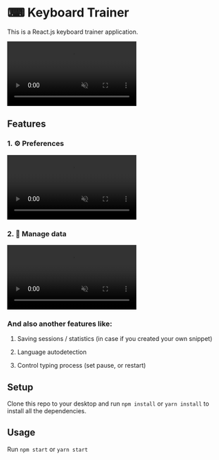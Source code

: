 # ⌨ Keyboard Trainer

This is a React.js keyboard trainer application.

<video loop muted autoplay>
  <source src="https://user-images.githubusercontent.com/67706933/190857521-fa1d4098-30c0-4a6e-9d13-ef45ac70c1e5.mp4" type="video/mp4">
</video>

## Features

### 1. ⚙️ Preferences

<video loop muted autoplay>
  <source src="https://user-images.githubusercontent.com/67706933/190857577-dba442a0-de2f-4ef6-a055-a2019adf80ab.mp4" type="video/mp4">
</video>

### 2. 📝 Manage data

<video loop muted autoplay>
  <source src="https://user-images.githubusercontent.com/67706933/190857566-f6dd8223-cbbc-4f25-bf7b-c8eba0ad5b16.mp4" type="video/mp4">
</video>

### And also another features like:

1. Saving sessions / statistics
   (in case if you created your own snippet)

2. Language autodetection

3. Control typing process (set pause, or restart)

## Setup

Clone this repo to your desktop and run `npm install` or `yarn install`
to install all the dependencies.

## Usage

Run `npm start` or `yarn start`
